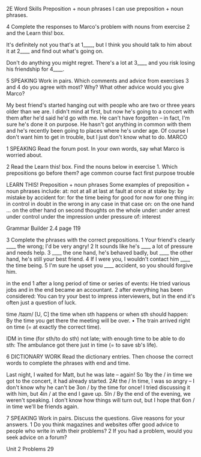 2E Word Skills
Preposition + noun phrases
I can use preposition + noun phrases.

4 Complete the responses to Marco's problem with nouns from exercise 2 and the Learn this! box.

It's definitely not you that's at 1____, but I think you should talk to him about it at 2____ and find out what's going on.

Don't do anything you might regret. There's a lot at 3____ and you risk losing his friendship for 4____.

5 SPEAKING Work in pairs. Which comments and advice from exercises 3 and 4 do you agree with most? Why? What other advice would you give Marco?

My best friend's started hanging out with people who are two or three years older than we are. I didn't mind at first, but now he's going to a concert with them after he'd said he'd go with me. He can't have forgotten – in fact, I'm sure he's done it on purpose. He hasn't got anything in common with them and he's recently been going to places where he's under age. Of course I don't want him to get in trouble, but I just don't know what to do. MARCO

1 SPEAKING Read the forum post. In your own words, say what Marco is worried about.

2 Read the Learn this! box. Find the nouns below in exercise 1. Which prepositions go before them?
age  common  course  fact  first  purpose  trouble

LEARN THIS! Preposition + noun phrases
Some examples of preposition + noun phrases include:
at: not at all  at last  at fault  at once  at stake
by: by mistake  by accident
for: for the time being  for good  for now  for one thing
in: in control  in doubt  in the wrong  in any case  in that case
on: on the one hand ... on the other hand
     on second thoughts  on the whole
under: under arrest  under control  under the impression
           under pressure
of: interest

Grammar Builder 2.4 page 119

3 Complete the phrases with the correct prepositions.
1 Your friend's clearly ____ the wrong; I'd be very angry!
2 It sounds like he's ____ a lot of pressure and needs help.
3 ____ the one hand, he's behaved badly, but ____ the
   other hand, he's still your best friend.
4 If I were you, I wouldn't contact him ____ the time being.
5 I'm sure he upset you ____ accident, so you should
   forgive him.

in the end 1 after a long period of time or series of events:
He tried various jobs and in the end became an
accountant. 2 after everything has been considered: You
can try your best to impress interviewers, but in the end
it's often just a question of luck.

time /taɪm/ [U, C] the time when sth happens or when sth
should happen: By the time you get there the meeting will
be over. • The train arrived right on time (= at exactly the
correct time).

IDM in time (for sth/to do sth)  not late; with enough time
to be able to do sth: The ambulance got there just in
time (= to save sb's life).

6 DICTIONARY WORK Read the dictionary entries. Then choose the correct words to complete the phrases with end and time.

Last night, I waited for Matt, but he was late – again! So 1by the / in time we got to the concert, it had already started. 2At the / In time, I was so angry – I don't know why he can't be 3on / by the time for once! I tried discussing it with him, but 4in / at the end I gave up. 5In / By the end of the evening, we weren't speaking. I don't know how things will turn out, but I hope that 6on / in time we'll be friends again.

7 SPEAKING Work in pairs. Discuss the questions. Give reasons for your answers.
1 Do you think magazines and websites offer good
   advice to people who write in with their problems?
2 If you had a problem, would you seek advice on
   a forum?

Unit 2 Problems 29